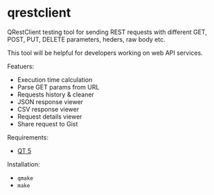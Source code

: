 qrestclient
===========

QRestClient testing tool for sending REST requests with different GET, POST, PUT, DELETE parameters, heders, raw body etc.

This tool will be helpful for developers working on web API services.

Featuers:
* Execution time calculation
* Parse GET params from URL
* Requests history & cleaner
* JSON response viewer
* CSV response viewer
* Request details viewer
* Share request to Gist

Requirements:
* [QT 5](http://www.qt.io/)

Installation:
* `qmake`
* `make`
